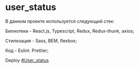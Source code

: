 # user_status

В данном проекте используется следующий стек:

Билиотеки - React.js, Typescript, Redux, Redux-thunk, axios;

Стилизация - Sass, BEM, flexbox;

Код - Eslint. Prettier;


Deploy [#User_status](https://fominnv.github.io/user_status/)
